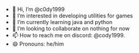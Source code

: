 - 👋 Hi, I’m @c0dy1999
- 👀 I’m interested in developing utilities for games 
- 🌱 I’m currently learning java and python 
- 💞️ I’m looking to collaborate on nothing for now
- 📫 How to reach me on discord: @cody1999. 
- 😄 Pronouns: he/him
